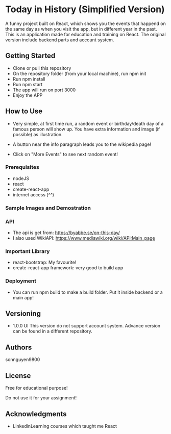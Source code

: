 # Today in History (Simplified Version)

A funny project built on React, which shows you the events that happend on the same day as when you visit the app, but in different year in the past. This is an application made for education and training on React. The original version include backend parts and account system.

## Getting Started

- Clone or pull this repository
- On the repository folder (from your local machine), run npm init
- Run npm install
- Run npm start
- The app will run on port 3000
- Enjoy the APP

## How to Use
- Very simple, at first time run, a random event or birthday/death day of a famous person will show up. You have extra information and image (if possible) as illustration.

- A button near the info paragraph leads you to the wikipedia page!

- Click on "More Events" to see next random event!

### Prerequisites

- nodeJS
- react
- create-react-app
- internet access (^^)

### Sample Images and Demostration


### API 
- The api is get from: https://byabbe.se/on-this-day/
- I also used WikiAPI: https://www.mediawiki.org/wiki/API:Main_page

### Important Library
- react-bootstrap: My favourite!
- create-react-app framework: very good to build app

### Deployment
- You can run npm build to make a build folder. Put it inside backend or a main app!

## Versioning
- 1.0.0 UI
This version do not support account system. Advance version can be found in a different repository.

## Authors

sonnguyen9800

## License

Free for educational purpose! 

Do not use it for your assignment!

## Acknowledgments

* LinkedinLearning courses which taught me React

